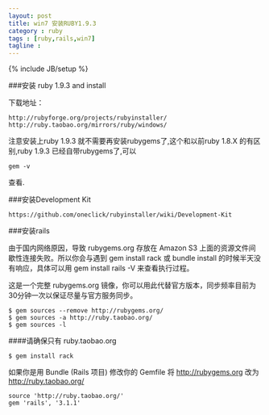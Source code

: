 ```yaml
---
layout: post
title: win7 安装RUBY1.9.3
category : ruby
tags : [ruby,rails,win7]
tagline : 
---
```

{% include JB/setup %}

###安装 ruby 1.9.3 and install

下载地址：

	http://rubyforge.org/projects/rubyinstaller/
	http://ruby.taobao.org/mirrors/ruby/windows/

注意安装上ruby 1.9.3 就不需要再安装rubygems了,这个和以前ruby 1.8.X 的有区别,ruby 1.9.3 已经自带rubygems了,可以

	gem -v 
	
查看.

###安装Development Kit

	https://github.com/oneclick/rubyinstaller/wiki/Development-Kit

###安装rails


由于国内网络原因，导致 rubygems.org 存放在 Amazon S3 上面的资源文件间歇性连接失败。所以你会与遇到 gem install rack 或 bundle install 的时候半天没有响应，具体可以用 gem install rails -V 来查看执行过程。

这是一个完整 rubygems.org 镜像，你可以用此代替官方版本，同步频率目前为30分钟一次以保证尽量与官方服务同步。

	$ gem sources --remove http://rubygems.org/
	$ gem sources -a http://ruby.taobao.org/
	$ gem sources -l

####请确保只有 ruby.taobao.org

	$ gem install rack

如果你是用 Bundle (Rails 项目)
修改你的 Gemfile 将 http://rubygems.org 改为 http://ruby.taobao.org/

	source 'http://ruby.taobao.org/'
	gem 'rails', '3.1.1'


